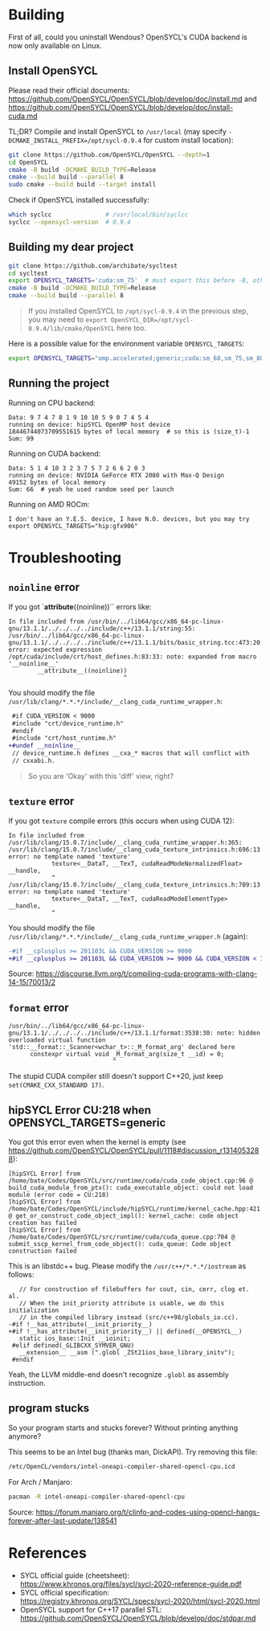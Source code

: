# Building

First of all, could you uninstall Wendous? OpenSYCL's CUDA backend is now only available on Linux.

## Install OpenSYCL

Please read their official documents: https://github.com/OpenSYCL/OpenSYCL/blob/develop/doc/install.md and https://github.com/OpenSYCL/OpenSYCL/blob/develop/doc/install-cuda.md

TL;DR? Compile and install OpenSYCL to `/usr/local` (may specify `-DCMAKE_INSTALL_PREFIX=/opt/sycl-0.9.4` for custom install location):

```bash
git clone https://github.com/OpenSYCL/OpenSYCL --depth=1
cd OpenSYCL
cmake -B build -DCMAKE_BUILD_TYPE=Release
cmake --build build --parallel 8
sudo cmake --build build --target install
```

Check if OpenSYCL installed successfully:

```bash
which syclcc               # /usr/local/bin/syclcc
syclcc --opensycl-version  # 0.9.4
```

## Building my dear project

```bash
git clone https://github.com/archibate/sycltest
cd sycltest
export OPENSYCL_TARGETS='cuda:sm_75'  # must export this before -B, otherwise you have to rm -rf build to update this variable
cmake -B build -DCMAKE_BUILD_TYPE=Release
cmake --build build --parallel 8
```

> If you installed OpenSYCL to `/opt/sycl-0.9.4` in the previous step, you may need to `export OpenSYCL_DIR=/opt/sycl-0.9.4/lib/cmake/OpenSYCL` here too.

Here is a possible value for the environment variable `OPENSYCL_TARGETS`:

```bash
export OPENSYCL_TARGETS="omp.accelerated;generic;cuda:sm_60,sm_75,sm_80;hip:gfx906"
```

## Running the project

Running on CPU backend:

```
Data: 9 7 4 7 8 1 9 10 10 5 9 0 7 4 5 4 
running on device: hipSYCL OpenMP host device
18446744073709551615 bytes of local memory  # so this is (size_t)-1
Sum: 99
```

Running on CUDA backend:

```
Data: 5 1 4 10 3 2 3 7 5 7 2 6 6 2 0 3 
running on device: NVIDIA GeForce RTX 2080 with Max-Q Design
49152 bytes of local memory
Sum: 66  # yeah he used random seed per launch
```

Running on AMD ROCm:

```
I don't have an Y.E.S. device, I have N.O. devices, but you may try export OPENSYCL_TARGETS="hip:gfx906"
```

# Troubleshooting

## `noinline` error

If you got `__attribute__((noinline))`` errors like:

```
In file included from /usr/bin/../lib64/gcc/x86_64-pc-linux-gnu/13.1.1/../../../../include/c++/13.1.1/string:55:
/usr/bin/../lib64/gcc/x86_64-pc-linux-gnu/13.1.1/../../../../include/c++/13.1.1/bits/basic_string.tcc:473:20: error: expected expression
/opt/cuda/include/crt/host_defines.h:83:33: note: expanded from macro '__noinline__'
        __attribute__((noinline))
                                ^
```

You should modify the file `/usr/lib/clang/*.*.*/include/__clang_cuda_runtime_wrapper.h`:

```diff
 #if CUDA_VERSION < 9000
 #include "crt/device_runtime.h"
 #endif
 #include "crt/host_runtime.h"
+#undef __noinline__
 // device_runtime.h defines __cxa_* macros that will conflict with
 // cxxabi.h.
```

> So you are 'Okay' with this 'diff' view, right?

## `texture` error

If you got `texture` compile errors (this occurs when using CUDA 12):

```
In file included from /usr/lib/clang/15.0.7/include/__clang_cuda_runtime_wrapper.h:365:
/usr/lib/clang/15.0.7/include/__clang_cuda_texture_intrinsics.h:696:13: error: no template named 'texture'
            texture<__DataT, __TexT, cudaReadModeNormalizedFloat> __handle,
            ^
/usr/lib/clang/15.0.7/include/__clang_cuda_texture_intrinsics.h:709:13: error: no template named 'texture'
            texture<__DataT, __TexT, cudaReadModeElementType> __handle,
            ^
```

You should modify the file `/usr/lib/clang/*.*.*/include/__clang_cuda_runtime_wrapper.h` (again):

```diff
-#if __cplusplus >= 201103L && CUDA_VERSION >= 9000
+#if __cplusplus >= 201103L && CUDA_VERSION >= 9000 && CUDA_VERSION < 12000
```

Source: https://discourse.llvm.org/t/compiling-cuda-programs-with-clang-14-15/70013/2

## `format` error

```
/usr/bin/../lib64/gcc/x86_64-pc-linux-gnu/13.1.1/../../../../include/c++/13.1.1/format:3538:30: note: hidden overloaded virtual function 'std::__format::_Scanner<wchar_t>::_M_format_arg' declared here
      constexpr virtual void _M_format_arg(size_t __id) = 0;
                             ^
```

The stupid CUDA compiler still doesn't support C++20, just keep `set(CMAKE_CXX_STANDARD 17)`.

## hipSYCL Error CU:218 when OPENSYCL_TARGETS=generic

You got this error even when the kernel is empty (see https://github.com/OpenSYCL/OpenSYCL/pull/1118#discussion_r1314053288):

```
[hipSYCL Error] from /home/bate/Codes/OpenSYCL/src/runtime/cuda/cuda_code_object.cpp:96 @ build_cuda_module_from_ptx(): cuda_executable_object: could not load module (error code = CU:218)
[hipSYCL Error] from /home/bate/Codes/OpenSYCL/include/hipSYCL/runtime/kernel_cache.hpp:421 @ get_or_construct_code_object_impl(): kernel_cache: code object creation has failed
[hipSYCL Error] from /home/bate/Codes/OpenSYCL/src/runtime/cuda/cuda_queue.cpp:704 @ submit_sscp_kernel_from_code_object(): cuda_queue: Code object construction failed
```

This is an libstdc++ bug. Please modify the `/usr/c++/*.*.*/iostream` as follows:

```
   // For construction of filebuffers for cout, cin, cerr, clog et. al.
   // When the init_priority attribute is usable, we do this initialization
   // in the compiled library instead (src/c++98/globals_io.cc).
-#if !__has_attribute(__init_priority__)
+#if !__has_attribute(__init_priority__) || defined(__OPENSYCL__)
   static ios_base::Init __ioinit;
 #elif defined(_GLIBCXX_SYMVER_GNU)
   __extension__ __asm (".globl _ZSt21ios_base_library_initv");
 #endif
```

Yeah, the LLVM middle-end doesn't recognize `.globl` as assembly instruction.

## program stucks

So your program starts and stucks forever? Without printing anything anymore?

This seems to be an Intel bug (thanks man, DickAPI). Try removing this file:

```bash
/etc/OpenCL/vendors/intel-oneapi-compiler-shared-opencl-cpu.icd
```

For Arch / Manjaro:

```bash
pacman -R intel-oneapi-compiler-shared-opencl-cpu
```

Source: https://forum.manjaro.org/t/clinfo-and-codes-using-opencl-hangs-forever-after-last-update/138541

# References

- SYCL official guide (cheetsheet): https://www.khronos.org/files/sycl/sycl-2020-reference-guide.pdf
- SYCL official specification: https://registry.khronos.org/SYCL/specs/sycl-2020/html/sycl-2020.html
- OpenSYCL support for C++17 parallel STL: https://github.com/OpenSYCL/OpenSYCL/blob/develop/doc/stdpar.md
